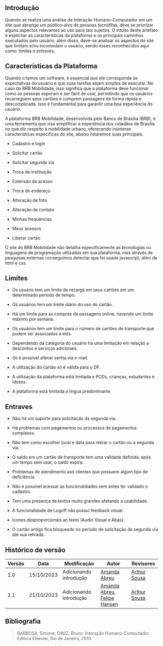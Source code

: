 ## Introdução

Quando se realiza uma análise de Interação Humano-Computador em um site que abrange um público-alvo de pessoas tecnófilas, deve se priorizar alguns aspectos relevantes ao uso para tais sujeitos. O intuito deste artefato é explicitar as características da plataforma e os principais caminhos executados pelo usuário, além disso, deve-se analisar os aspectos do site que limitam e/ou incomodam o usuário, sendo esses reconhecidos aqui como: limites e entraves.

## Características da Plataforma

Quando criamos um software, é essencial que ele corresponda às expectativas do usuário e que suas tarefas sejam simples de executar. No caso do BRB Mobilidade, isso significa que a plataforma deve funcionar como as pessoas esperam e ser fácil de usar, permitindo que os usuários recarreguem seus cartões e comprem passagens de forma rápida e descomplicada. Isso é fundamental para garantir uma boa experiência do usuário.

A plataforma BRB Mobilidade, desenvolvida pelo Banco de Brasília (BRB), é uma ferramenta que visa simplificar a experiência dos cidadãos de Brasília no que diz respeito à mobilidade urbano, oferecendo inúmeras características específicas do site, abaixo listaremos suas principais:

- Cadastro e login 

- Solicitar cartão 

- Solicitar segunda via

- Troca de instituição

- Extensão de acesso 

- Troca de endereço
   
- Alteração de foto 

- Alteração de contato

- Minhas frequências

- Meus acessos

- Liberar cartão

O site do BRB Mobilidade não detalha especificamente as tecnologias ou linguagens de programação utilizadas em sua plataforma, mas através de pesquisas externas conseguimos detectar que foi usado javascript, além de html e css. 

## Limites 

- Os usuário tem um limite de recarga em seus cartões em um determinado período de tempo.

- Os usuários tem um limite diário do uso do cartão.

- Há um limite para as compras de passagens online, havendo um limite máximo por semana.

- Os usuários tem um limite para o número de cartões de transporte que podem ser associados a eles. 

- Dependendo da categoria do usuário há uma limitação em relação a descontos e serviços adicionais.

- Só é possível alterar senha via e-mail.

- A utilização do cartão só é válida para o DF.

- A utilização da plataforma está limitada a PCDs, crianças, estudantes e idosos.

- A plataforma está limitada a língua predominante.



## Entraves

- Não há um suporte para solicitação da segunda via. 

- Há problemas com pagamentos ou processos de pagamentos complexos.

- Não tem como escolher local e data para retirar o cartão ou a segunda via. 

- O saldo em um cartão de transporte tem uma validade definida, após um tempo sem usar, o saldo expira.

- Problemas de atendimento aos clientes que possuem algum tipo de deficiência.

- Não é possível acessar as funcionaldiades sem antes ter validado o cadastro.

- Tem uma presença de textos muito grandes afetando a usabilidade. 

- A funcionalidade de Logoff não possui feedback visual.

- Ícones desproporcionais ao texto (Audio Visual e Abas).

- O cartão antigo fica bloqueado no período de solicitação da segunda via até sua retirada.




## Histórico de versão

| Versão | Data       |Modificação                             |Autor                         |Revisores                         |
| ------ | ---------- |--------------------------------------- |----------------------------- |-----------------------------------|
|  1.0   | 15/10/2023   | Adicionando introdução |  [Amanda Abreu](https://github.com/Amandaaaaabreu) | [Arthur Sousa](https://github.com/arthurrsousa) |
|  1.1   | 21/10/2023   | Adicionando introdução |  [Amanda Abreu](https://github.com/Amandaaaaabreu), [Felipe Hansen](https://github.com/FHansen98) | [Arthur Sousa](https://github.com/arthurrsousa) |


## Bibliografia

> BARBOSA, Simone; DINIZ, Bruno. Interação Humano-Computador. Editora Elsevier, Rio de Janeiro, 2010.